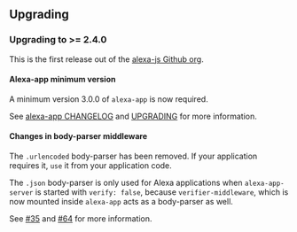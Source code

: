 ## Upgrading

### Upgrading to >= 2.4.0

This is the first release out of the [alexa-js Github org](https://github.com/alexa-js).

#### Alexa-app minimum version

A minimum version 3.0.0 of `alexa-app` is now required.

See [alexa-app CHANGELOG](https://github.com/alexa-js/alexa-app/blob/master/CHANGELOG.md) and [UPGRADING](https://github.com/alexa-js/alexa-app/blob/master/UPGRADING.md) for more information.

#### Changes in body-parser middleware

The `.urlencoded` body-parser has been removed. If your application requires it, `use` it from your application code.

The `.json` body-parser is only used for Alexa applications when `alexa-app-server` is started with `verify: false`, because `verifier-middleware`, which is now mounted inside `alexa-app` acts as a body-parser as well.

See [#35](https://github.com/alexa-js/alexa-app-server/issues/35) and [#64](https://github.com/alexa-js/alexa-app-server/pull/64) for more information.